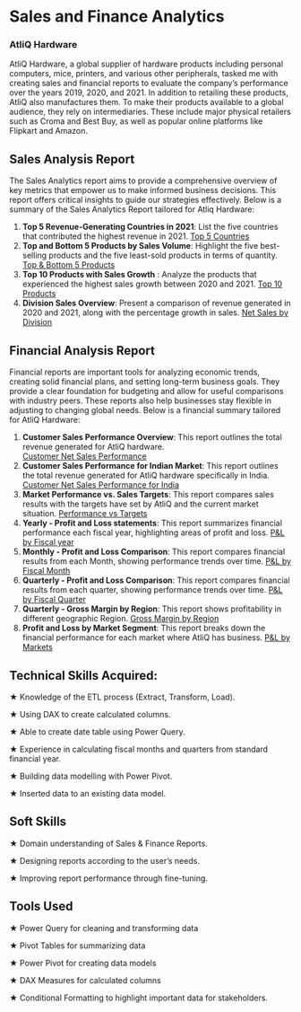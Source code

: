 # Sales and Finance Analytics

### AtliQ Hardware 
AtliQ Hardware, a global supplier of hardware products including personal computers, mice, printers, and various other peripherals, tasked me with creating sales and financial reports to evaluate the company’s performance over the years 2019, 2020, and 2021. In addition to retailing these products, AtliQ also manufactures them. To make their products available to a global audience, they rely on intermediaries. These include major physical retailers such as Croma and Best Buy, as well as popular online platforms like Flipkart and Amazon.

## Sales Analysis Report

The Sales Analytics report aims to provide a comprehensive overview of key metrics that empower us to make informed business decisions. This report offers critical insights to guide our strategies effectively. Below is a summary of the Sales Analytics Report tailored for Atliq Hardware:

1. **Top 5 Revenue-Generating Countries in 2021**: List the five countries that contributed the highest revenue in 2021.                          [Top 5 Countries](https://github.com/vipulkachave/AtliQ_Sales-and-Finance-Analytics-/blob/main/Top%205%20Countries.pdf) 
2. **Top and Bottom 5 Products by Sales Volume**: Highlight the five best-selling products and the five least-sold products in terms of                                                          quantity.                                                                                       [Top & Bottom 5 Products](https://github.com/vipulkachave/AtliQ_Sales-and-Finance-Analytics-/blob/main/Top%20%26%20Bottom%205%20products.pdf
)
3. **Top 10 Products with Sales Growth** : Analyze the products that experienced the highest sales growth between 2020 and 2021.                  [Top 10 Products](https://github.com/vipulkachave/AtliQ_Sales-and-Finance-Analytics-/blob/main/Top%2010%20products.pdf)
4. **Division Sales Overview**: Present a comparison of revenue generated in 2020 and 2021, along with the percentage growth in sales.            [Net Sales by Division](https://github.com/vipulkachave/AtliQ_Sales-and-Finance-Analytics-/blob/main/Division%20report.pdf
)


## Financial Analysis Report

Financial reports are important tools for analyzing economic trends, creating solid financial plans, and setting long-term business goals. They provide a clear foundation for budgeting and allow for useful comparisons with industry peers. These reports also help businesses stay flexible in adjusting to changing global needs. Below is a financial summary tailored for AtliQ Hardware:

1. **Customer Sales Performance Overview**: This report outlines the total revenue generated for AtliQ hardware.                               
   [Customer Net Sales Performance](https://github.com/vipulkachave/AtliQ_Sales-and-Finance-Analytics-/blob/main/Customer%20Net%20sales%20Performance.pdf)
2. **Customer Sales Performance for Indian Market**: This report outlines the total revenue generated for AtliQ hardware specifically in India.                                                                                                                                            [Customer Net Sales Performance for India](https://github.com/vipulkachave/AtliQ_Sales-and-Finance-Analytics-/blob/main/Customer%20Net%20sales%20Performance%20for%20India.pdf)
3. **Market Performance vs. Sales Targets**: This report compares sales results with the targets have set by AtliQ and the current market situation.                                                                                                                                        [Performance vs Targets](https://github.com/vipulkachave/AtliQ_Sales-and-Finance-Analytics-/blob/main/Market%20-%20Performance%20vs%20Target.pdf
)
4. **Yearly - Profit and Loss statements**: This report summarizes financial performance each fiscal year, highlighting areas of profit and loss.                                                                                                                                             [P&L by Fiscal year](https://github.com/vipulkachave/AtliQ_Sales-and-Finance-Analytics-/blob/main/P%26L%20by%20Fiscal%20year.pdf)
5. **Monthly - Profit and Loss Comparison**: This report compares financial results from each Month, showing performance trends over time.        [P&L by Fiscal Month](https://github.com/vipulkachave/AtliQ_Sales-and-Finance-Analytics-/blob/main/P%26L%20by%20Fiscal%20Month.pdf
)
6. **Quarterly - Profit and Loss Comparison**: This report compares financial results from each quarter, showing performance trends over time.    [P&L by Fiscal Quarter](https://github.com/vipulkachave/AtliQ_Sales-and-Finance-Analytics-/blob/main/P%26L%20by%20Fiscal%20Quarter.pdf
)
7. **Quarterly - Gross Margin by Region**: This report shows profitability in different geographic Region.                                        [Gross Margin by Region](https://github.com/vipulkachave/AtliQ_Sales-and-Finance-Analytics-/blob/main/GM%25%20by%20Subzone.pdf
)
8. **Profit and Loss by Market Segment**: This report breaks down the financial performance for each market where AtliQ has business.             [P&L by Markets](https://github.com/vipulkachave/AtliQ_Sales-and-Finance-Analytics-/blob/main/P%26L%20by%20Market.pdf
)

## Technical Skills Acquired:
★ Knowledge of the ETL process (Extract, Transform, Load).

★ Using DAX to create calculated columns.

★ Able to create date table using Power Query.

★ Experience in calculating fiscal months and quarters from standard financial year.

★ Building data modelling with Power Pivot.

★ Inserted data to an existing data model.

## Soft Skills
★ Domain understanding of Sales & Finance Reports.

★ Designing reports according to the user’s needs.

★ Improving report performance through fine-tuning.

## Tools Used
★ Power Query for cleaning and transforming data

★ Pivot Tables for summarizing data

★ Power Pivot for creating data models

★ DAX Measures for calculated columns

★ Conditional Formatting to highlight important data for stakeholders.

